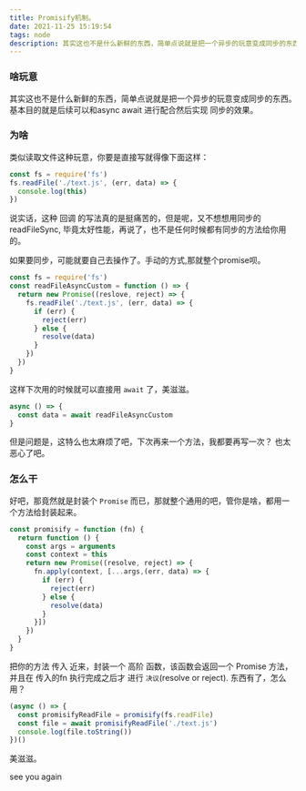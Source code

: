 ```yaml
---
title: Promisify机制。
date: 2021-11-25 15:19:54
tags: node
description: 其实这也不是什么新鲜的东西，简单点说就是把一个异步的玩意变成同步的东西。基本目的就是后续可以和async await 进行配合然后实现 同步的效果。
---
```


### 啥玩意
其实这也不是什么新鲜的东西，简单点说就是把一个异步的玩意变成同步的东西。基本目的就是后续可以和async await 进行配合然后实现 同步的效果。

### 为啥
类似读取文件这种玩意，你要是直接写就得像下面这样：
``` javascript
const fs = require('fs')
fs.readFile('./text.js', (err, data) => {
  console.log(this)
})
```
说实话，这种 回调 的写法真的是挺痛苦的，但是呢，又不想想用同步的readFileSync, 毕竟太好性能，再说了，也不是任何时候都有同步的方法给你用的。

如果要同步，可能就要自己去操作了。手动的方式,那就整个promise呗。

``` javascript
const fs = require('fs')
const readFileAsyncCustom = function () => {
  return new Promise((reslove, reject) => {
    fs.readFile('./text.js', (err, data) => {
      if (err) {
        reject(err)
      } else {
        resolve(data)
      }
    })
  })
}
```
这样下次用的时候就可以直接用 `await` 了，美滋滋。
``` javascript
async () => {
  const data = await readFileAsyncCustom
}
```

但是问题是，这特么也太麻烦了吧，下次再来一个方法，我都要再写一次？ 也太恶心了吧。

### 怎么干
好吧，那竟然就是封装个 `Promise` 而已，那就整个通用的吧，管你是啥，都用一个方法给封装起来。
``` javascript
const promisify = function (fn) {
  return function () {
    const args = arguments
    const context = this
    return new Promise((resolve, reject) => {
      fn.apply(context, [...args,(err, data) => {
        if (err) {
          reject(err)
        } else {
          resolve(data)
        }
      }])
    })
  }
}
```
把你的方法 传入 近来，封装一个 高阶 函数，该函数会返回一个 Promise 方法， 并且在 传入的fn 执行完成之后才 进行 `决议`(resolve or reject).
东西有了，怎么用？

``` javascript
(async () => {
  const promisifyReadFile = promisify(fs.readFile)
  const file = await promisifyReadFile('./text.js')
  console.log(file.toString())
})()
```
美滋滋。

see you again